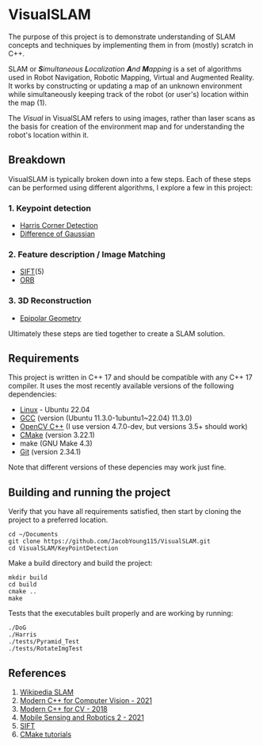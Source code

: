 # VisualSLAM
The purpose of this project is to demonstrate understanding of SLAM concepts and techniques by implementing them in from (mostly) scratch in C++.

SLAM or _**S**imultaneous **L**ocalization **A**nd **M**apping_ is a set of algorithms used in Robot Navigation, Robotic Mapping, Virtual and Augmented Reality. It works by constructing or updating a map of an unknown environment while simultaneously keeping track of the robot (or user's) location within the map (1).

The _Visual_ in VisualSLAM refers to using images, rather than laser scans as the basis for creation of the environment map and for understanding the robot's location within it.


## Breakdown
VisualSLAM is typically broken down into a few steps.
Each of these steps can be performed using different algorithms, I explore a few in this project:

### 1. Keypoint detection
* [Harris Corner Detection](http://www.bmva.org/bmvc/1988/avc-88-023.pdf)
* [Difference of Gaussian](https://en.wikipedia.org/wiki/Difference_of_Gaussians)

### 2. Feature description / Image Matching
* [SIFT](https://en.wikipedia.org/wiki/Scale-invariant_feature_transform)(5)
* [ORB](https://en.wikipedia.org/wiki/Oriented_FAST_and_rotated_BRIEF)

### 3. 3D Reconstruction
* [Epipolar Geometry](https://en.wikipedia.org/wiki/Epipolar_geometry)

Ultimately these steps are tied together to create a SLAM solution.


## Requirements
This project is written in C++ 17 and should be compatible with any C++ 17 compiler. It uses the most recently available versions of the following dependencies:
* [Linux](https://ubuntu.com/download/desktop) - Ubuntu 22.04
* [GCC](http://gcc.gnu.org/) (version (Ubuntu 11.3.0-1ubuntu1~22.04) 11.3.0)
* [OpenCV C++](https://docs.opencv.org/4.x/d7/d9f/tutorial_linux_install.html) (I use version 4.7.0-dev, but versions 3.5+ should work)
* [CMake](https://cmake.org/) (version 3.22.1)
* make (GNU Make 4.3)
* [Git](https://git-scm.com/) (version 2.34.1)

Note that different versions of these depencies may work just fine.


## Building and running the project
Verify that you have all requirements satisfied, then start by cloning the project to a preferred location.
```
cd ~/Documents
git clone https://github.com/JacobYoung115/VisualSLAM.git
cd VisualSLAM/KeyPointDetection
```

Make a build directory and build the project:
```
mkdir build
cd build
cmake ..
make
```

Tests that the executables built properly and are working by running:
```
./DoG
./Harris
./tests/Pyramid_Test
./tests/RotateImgTest
```


## References
1. [Wikipedia SLAM](https://en.wikipedia.org/wiki/Simultaneous_localization_and_mapping)
2. [Modern C++ for Computer Vision - 2021](https://www.ipb.uni-bonn.de/teaching/cpp-2021/lectures/)
3. [Modern C++ for CV - 2018](https://www.ipb.uni-bonn.de/teaching/modern-cpp/#slides)
4. [Mobile Sensing and Robotics 2 - 2021](https://www.youtube.com/playlist?list=PLgnQpQtFTOGQh_J16IMwDlji18SWQ2PZ6)
5. [SIFT](https://www.cs.ubc.ca/~lowe/papers/ijcv04.pdf)
6. [CMake tutorials](https://www.youtube.com/watch?v=_yFPO1ofyF0&list=PLK6MXr8gasrGmIiSuVQXpfFuE1uPT615s)
